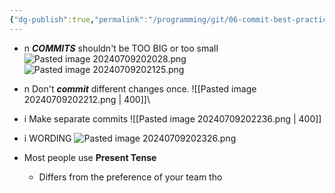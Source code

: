 ```yaml
---
{"dg-publish":true,"permalink":"/programming/git/06-commit-best-practices/","tags":["programming","Git"]}
---
```



- n ___COMMITS___ shouldn't be TOO BIG or too small
![Pasted image 20240709202028.png](/img/user/PROGRAMMING/Git/attachments/Pasted%20image%2020240709202028.png)
![Pasted image 20240709202125.png](/img/user/PROGRAMMING/Git/attachments/Pasted%20image%2020240709202125.png)

- n Don't ___commit___ different changes once.
![[Pasted image 20240709202212.png \| 400]]\
- i Make separate commits
![[Pasted image 20240709202236.png \| 400]]

- i WORDING
![Pasted image 20240709202326.png](/img/user/PROGRAMMING/Git/attachments/Pasted%20image%2020240709202326.png)
- Most people use __Present Tense__
	- Differs from the preference of your team tho






